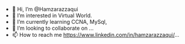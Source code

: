 - 👋 Hi, I’m @Hamzarazzaqui
- 👀 I’m interested in Virtual World.
- 🌱 I’m currently learning CCNA, MySql, 
- 💞️ I’m looking to collaborate on ...
- 📫 How to reach me https://www.linkedin.com/in/hamzarazzaqui/...

<!---
Hamzarazzaqui/Hamzarazzaqui is a ✨ special ✨ repository because its `README.md` (this file) appears on your GitHub profile.
You can click the Preview link to take a look at your changes.
--->
